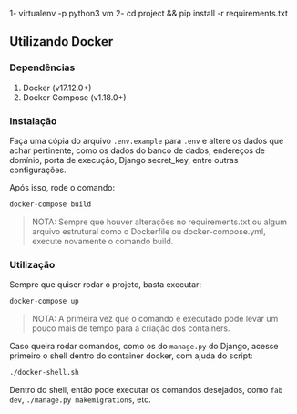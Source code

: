 1-  virtualenv -p python3  vm
2- cd project && pip install -r requirements.txt


## Utilizando Docker

### Dependências

1) Docker (v17.12.0+)
2) Docker Compose (v1.18.0+)

### Instalação

Faça uma cópia do arquivo `.env.example` para `.env` e altere os dados que achar pertinente, como os dados do banco de dados, endereços de domínio, porta de execução, Django secret_key, entre outras configurações.

Após isso, rode o comando:

```bash
docker-compose build
```

> NOTA: Sempre que houver alterações no requirements.txt ou algum arquivo estrutural como o Dockerfile ou docker-compose.yml, execute novamente o comando build.


### Utilização

Sempre que quiser rodar o projeto, basta executar:

```bash
docker-compose up
```

> NOTA: A primeira vez que o comando é executado pode levar um pouco mais de tempo para a criação dos containers.

Caso queira rodar comandos, como os do `manage.py` do Django, acesse primeiro o shell dentro do container docker, com ajuda do script:

```bash
./docker-shell.sh
```

Dentro do shell, então pode executar os comandos desejados, como `fab dev`, `./manage.py makemigrations`, etc.

